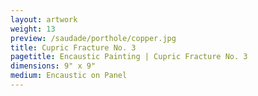 ```yaml
---
layout: artwork
weight: 13
preview: /saudade/porthole/copper.jpg
title: Cupric Fracture No. 3
pagetitle: Encaustic Painting | Cupric Fracture No. 3
dimensions: 9" x 9"
medium: Encaustic on Panel
---
```

